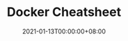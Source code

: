 ---
title: Docker Cheatsheet
date: "2021-01-13T00:00:00+08:00"
cover: ""
tags: 
  - docker
  - container
  - cheatsheet
keywords: 
  - docker
  - container
  - cheatsheet
description: ""
showFullContent: false
readingTime: false
---